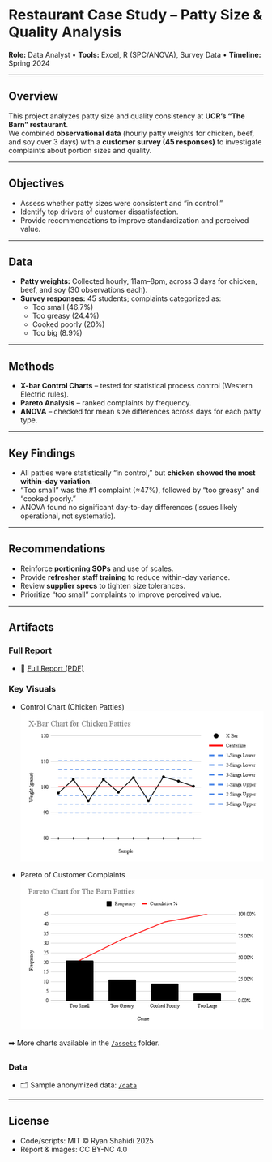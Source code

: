 # Restaurant Case Study – Patty Size & Quality Analysis

**Role:** Data Analyst • **Tools:** Excel, R (SPC/ANOVA), Survey Data • **Timeline:** Spring 2024

---

## Overview
This project analyzes patty size and quality consistency at **UCR’s “The Barn” restaurant**.  
We combined **observational data** (hourly patty weights for chicken, beef, and soy over 3 days) with a **customer survey (45 responses)** to investigate complaints about portion sizes and quality.

---

## Objectives
- Assess whether patty sizes were consistent and “in control.”
- Identify top drivers of customer dissatisfaction.
- Provide recommendations to improve standardization and perceived value.

---

## Data
- **Patty weights:** Collected hourly, 11am–8pm, across 3 days for chicken, beef, and soy (30 observations each).
- **Survey responses:** 45 students; complaints categorized as:
  - Too small (46.7%)
  - Too greasy (24.4%)
  - Cooked poorly (20%)
  - Too big (8.9%)

---

## Methods
- **X-bar Control Charts** – tested for statistical process control (Western Electric rules).
- **Pareto Analysis** – ranked complaints by frequency.
- **ANOVA** – checked for mean size differences across days for each patty type.

---

## Key Findings
- All patties were statistically “in control,” but **chicken showed the most within-day variation**.
- “Too small” was the #1 complaint (≈47%), followed by “too greasy” and “cooked poorly.”
- ANOVA found no significant day-to-day differences (issues likely operational, not systematic).

---

## Recommendations
- Reinforce **portioning SOPs** and use of scales.
- Provide **refresher staff training** to reduce within-day variance.
- Review **supplier specs** to tighten size tolerances.
- Prioritize “too small” complaints to improve perceived value.

---
## Artifacts

### Full Report
- 📄 [Full Report (PDF)](./docs/Restaurant_Case_Study.pdf)

### Key Visuals
- Control Chart (Chicken Patties)  
  ![Control Chart](./assets/XBar_Chart_Chicken_Patties.png)

- Pareto of Customer Complaints  
  ![Pareto Chart](./assets/Pareto_Chart_Barn_Patties.png)  

➡️ More charts available in the [`/assets`](./assets) folder.

### Data
- 🗂️ Sample anonymized data: [`/data`](./data)

---

## License
- Code/scripts: MIT © Ryan Shahidi 2025  
- Report & images: CC BY-NC 4.0
